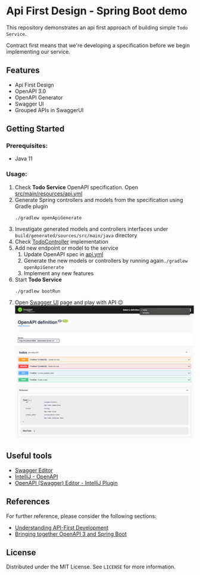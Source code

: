 # Api First Design - Spring Boot demo

This repository demonstrates an api first approach of building simple `Todo Service`.

Contract first means that we're developing a specification before we begin implementing our service.

## Features

* Api First Design
* OpenAPI 3.0
* OpenAPI Generator
* Swagger UI
* Grouped APIs in SwaggerUI

## Getting Started

### Prerequisites:

* Java 11

### Usage:

1. Check **Todo Service** OpenAPI specification. Open [src/main/resources/api.yml](./src/main/resources/api.yml)
2. Generate Spring controllers and models from the specification using Gradle plugin
    ```shell
    ./gradlew openApiGenerate
    ```
3. Investigate generated models and controllers interfaces under `build/generated/sources/src/main/java` directory
4. Check [TodoController](./src/main/java/com/rbiedrawa/app/controllers/TodoController.java) implementation
5. Add new endpoint or model to the service
   1. Update OpenAPI spec in [api.yml](./src/main/resources/api.yml)
   2. Generate the new models or controllers by running again`./gradlew openApiGenerate`
   3. Implement any new features 
6. Start **Todo Service**
   ```shell
   ./gradlew bootRun
   ```
7. Open [Swagger UI](http://localhost:8080/swagger-ui.html) page and play with API 😉
   ![grouped-api.png](./docs/img/grouped-api.png)

## Useful tools

* [Swagger Editor](https://editor.swagger.io/)
* [IntelliJ - OpenAPI](https://www.jetbrains.com/help/idea/openapi.html)
* [OpenAPI (Swagger) Editor - IntelliJ Plugin](https://plugins.jetbrains.com/plugin/14837-openapi-swagger-editor)

## References

For further reference, please consider the following sections:

* [Understanding API-First Development](https://tanzu.vmware.com/developer/guides/api-first-development/)
* [Bringing together OpenAPI 3 and Spring Boot](https://www.youtube.com/watch?v=utRxyPfFlDw)

## License

Distributed under the MIT License. See `LICENSE` for more information.
